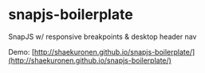 snapjs-boilerplate
==================

SnapJS w/ responsive breakpoints &amp; desktop header nav

Demo: [http://shaekuronen.github.io/snapjs-boilerplate/](http://shaekuronen.github.io/snapjs-boilerplate/)
